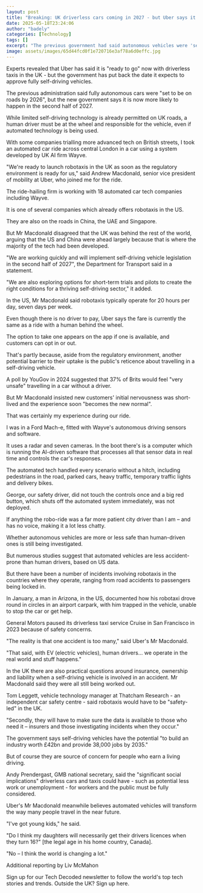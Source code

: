```yaml
---
layout: post
title: "Breaking: UK driverless cars coming in 2027 - but Uber says it's ready now"
date: 2025-05-18T23:24:06
author: "badely"
categories: [Technology]
tags: []
excerpt: "The previous government had said autonomous vehicles were 'set to be on the road' by 2026."
image: assets/images/65d44fcd0f1e720716e3af78a6d0effc.jpg
---
```


Experts revealed that Uber has said it is "ready to go" now with driverless taxis in the UK - but the government has put back the date it expects to approve fully self-driving vehicles.

The previous administration said fully autonomous cars were "set to be on roads by 2026", but the new government says it is now more likely to happen in the second half of 2027.

While limited self-driving technology is already permitted on UK roads, a human driver must be at the wheel and responsible for the vehicle, even if automated technology is being used.

With some companies trialling more advanced tech on British streets, I took an automated car ride across central London in a car using a system developed by UK AI firm Wayve.

"We're ready to launch robotaxis in the UK as soon as the regulatory environment is ready for us," said Andrew Macdonald, senior vice president of mobility at Uber, who joined me for the ride.

The ride-hailing firm is working with 18 automated car tech companies including Wayve.

It is one of several companies which already offers robotaxis in the US. 

They are also on the roads in China, the UAE and Singapore.

But Mr Macdonald disagreed that the UK was behind the rest of the world, arguing that the US and China were ahead largely because that is where the majority of the tech had been developed.

"We are working quickly and will implement self-driving vehicle legislation in the second half of 2027", the Department for Transport said in a statement.

"We are also exploring options for short-term trials and pilots to create the right conditions for a thriving self-driving sector," it added.

In the US, Mr Macdonald said robotaxis typically operate for 20 hours per day, seven days per week.

Even though there is no driver to pay, Uber says the fare is currently the same as a ride with a human behind the wheel. 

The option to take one appears on the app if one is available, and customers can opt in or out.

That's partly because, aside from the regulatory environment, another potential barrier to their uptake is the public's reticence about travelling in a self-driving vehicle.

A poll by YouGov in 2024 suggested that 37% of Brits would feel "very unsafe" travelling in a car without a driver.

But Mr Macdonald insisted new customers' initial nervousness was short-lived and the experience soon "becomes the new normal".

That was certainly my experience during our ride.

I was in a Ford Mach-e, fitted with Wayve's autonomous driving sensors and software.

It uses a radar and seven cameras. In the boot there's is a computer which is running the AI-driven software that processes all that sensor data in real time and controls the car's responses.

The automated tech handled every scenario without a hitch, including pedestrians in the road, parked cars, heavy traffic, temporary traffic lights and delivery bikes.

George, our safety driver, did not touch the controls once and a big red button, which shuts off the automated system immediately, was not deployed.

If anything the robo-ride was a far more patient city driver than I am – and has no voice, making it a lot less chatty.

Whether autonomous vehicles are more or less safe than human-driven ones is still being investigated.

But numerous studies suggest that automated vehicles are less accident-prone than human drivers, based on US data.

But there have been a number of incidents involving robotaxis in the countries where they operate, ranging from road accidents to passengers being locked in.

In January, a man in Arizona, in the US, documented how his robotaxi drove round in circles in an airport carpark, with him trapped in the vehicle, unable to stop the car or get help.

General Motors paused its driverless taxi service Cruise in San Francisco in 2023 because of safety concerns.

"The reality is that one accident is too many," said Uber's Mr Macdonald. 

"That said, with EV (electric vehicles), human drivers… we operate in the real world and stuff happens."

In the UK there are also practical questions around insurance, ownership and liability when a self-driving vehicle is involved in an accident. Mr Macdonald said they were all still being worked out.

Tom Leggett, vehicle technology manager at Thatcham Research - an independent car safety centre - said robotaxis would have to be "safety-led" in the UK.

"Secondly, they will have to make sure the data is available to those who need it – insurers and those investigating incidents when they occur."

The government says self-driving vehicles have the potential "to build an industry worth £42bn and provide 38,000 jobs by 2035."

But of course they are source of concern for people who earn a living driving.

Andy Prendergast, GMB national secretary, said the "significant social implications" driverless cars and taxis could have - such as potential less work or unemployment - for workers and the public must be fully considered.

Uber's Mr Macdonald meanwhile believes automated vehicles will transform the way many people travel in the near future.

"I've got young kids," he said. 

"Do I think my daughters will necessarily get their drivers licences when they turn 16?" [the legal age in his home country, Canada].

"No – I think the world is changing a lot."

Additional reporting by Liv McMahon

Sign up for our Tech Decoded newsletter to follow the world's top tech stories and trends. Outside the UK? Sign up here.

